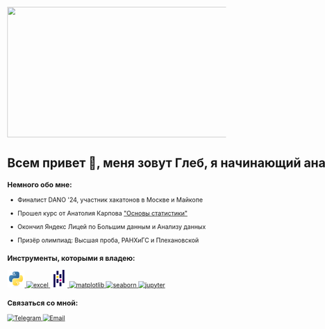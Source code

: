 <br clear="both">

<div align="center">
  <img height="300" width="600" src="https://user-images.githubusercontent.com/74038190/225813708-98b745f2-7d22-48cf-9150-083f1b00d6c9.gif"  />
</div>

###

<h1 align="center" style="white-space: nowrap;">Всем привет 👋, меня зовут Глеб, я начинающий аналитик из Ростова-на-Дону</h1>

<h3 align="left">Немного обо мне:</h3>
<p align="left"> 

- Финалист DANO '24, участник хакатонов в Москве и Майкопе  
   
  
- Прошел курс от Анатолия Карпова ["Основы статистики"](https://stepik.org/course/76/syllabus)  
  

- Окончил Яндекс Лицей по Большим данным и Анализу данных  
  

- Призёр олимпиад: Высшая проба, РАНХиГС и Плехановской  
  


<h3 align="left">Инструменты, которыми я владею:</h3>
<p align="left"> 
  <a href="https://www.python.org" target="_blank" rel="noreferrer"> 
    <img src="https://raw.githubusercontent.com/devicons/devicon/master/icons/python/python-original.svg" alt="python" width="40" height="40"/> 
  </a> 
  <a href="https://www.microsoft.com/ru-ru/microsoft-365/excel?market=ru" target="_blank" rel="noreferrer"> 
    <img src="https://cdn.worldvectorlogo.com/logos/microsoft-excel-2013.svg" alt="excel" width="40" height="40"/> 
  </a>
  <a href="https://pandas.pydata.org/" target="_blank" rel="noreferrer"> 
    <img src="https://raw.githubusercontent.com/devicons/devicon/2ae2a900d2f041da66e950e4d48052658d850630/icons/pandas/pandas-original.svg" alt="pandas" width="40" height="40"/> 
  </a>
  <a href="https://matplotlib.org/" target="_blank" rel="noreferrer"> 
    <img src="https://upload.wikimedia.org/wikipedia/commons/8/84/Matplotlib_icon.svg" alt="matplotlib" width="40" height="40"/> 
  </a>
  <a href="https://seaborn.pydata.org/" target="_blank" rel="noreferrer"> 
    <img src="https://seaborn.pydata.org/_images/logo-mark-lightbg.svg" alt="seaborn" width="40" height="40"/> 
  </a>
  <a href="https://jupyter.org/" target="_blank" rel="noreferrer"> 
    <img src="https://cdn.jsdelivr.net/gh/devicons/devicon/icons/jupyter/jupyter-original.svg" alt="jupyter" width="40" height="40"/> 
  </a>
</p>

<h3 align="left">Связаться со мной:</h3>
<p align="left">
  <a href="https://Gleb_V0" target="_blank">
    <img src="https://img.icons8.com/color/48/000000/telegram-app--v1.png" alt="Telegram" width="40" height="40"/>
  </a>
  <a href="#" onclick="copyEmail(event)" title="Скопировать почту в буфер обмена">
    <img src="https://img.icons8.com/color/48/000000/email.png" alt="Email" width="40" height="40"/>
  </a>
